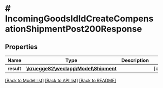 # # IncomingGoodsIdIdCreateCompensationShipmentPost200Response

## Properties

Name | Type | Description | Notes
------------ | ------------- | ------------- | -------------
**result** | [**\kruegge82\weclapp\Model\Shipment**](Shipment.md) |  | [optional]

[[Back to Model list]](../../README.md#models) [[Back to API list]](../../README.md#endpoints) [[Back to README]](../../README.md)
